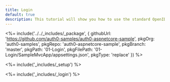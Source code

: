 ```yaml
---
title: Login
default: true
description: This tutorial will show you how to use the standard OpenID Connect middleware to add authentication to your web app.
---
```


<%= include('../../_includes/_package', {
  githubUrl: 'https://github.com/auth0-samples/auth0-aspnetcore-sample',
  pkgOrg: 'auth0-samples',
  pkgRepo: 'auth0-aspnetcore-sample',
  pkgBranch: 'master',
  pkgPath: '01-Login',
  pkgFilePath: '01-Login/SampleMvcApp/appsettings.json',
  pkgType: 'replace'
}) %>

<%= include('_includes/_setup') %>

<%= include('_includes/_login') %>